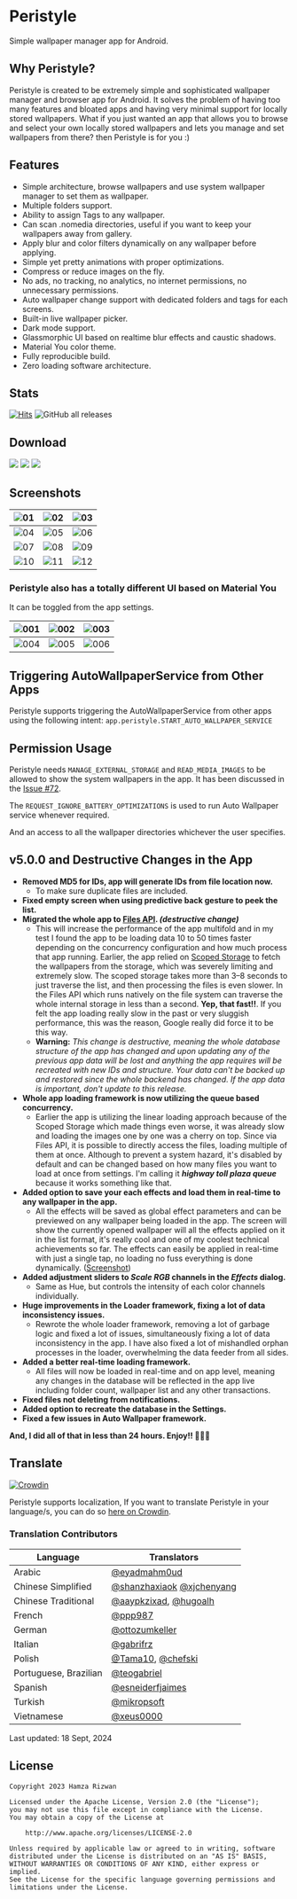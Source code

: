 # Peristyle

Simple wallpaper manager app for Android.

## Why Peristyle?

Peristyle is created to be extremely simple and sophisticated wallpaper manager and browser app
for Android. It solves the problem of having too many features and bloated apps and having
very minimal support for locally stored wallpapers. What if you just wanted an app that allows
you to browse and select your own locally stored wallpapers and lets you manage and set wallpapers
from there? then Peristyle is for you :)

## Features

- Simple architecture, browse wallpapers and use system wallpaper manager to set them as wallpaper.
- Multiple folders support.
- Ability to assign Tags to any wallpaper.
- Can scan .nomedia directories, useful if you want to keep your wallpapers away from gallery.
- Apply blur and color filters dynamically on any wallpaper before applying.
- Simple yet pretty animations with proper optimizations.
- Compress or reduce images on the fly.
- No ads, no tracking, no analytics, no internet permissions, no unnecessary permissions.
- Auto wallpaper change support with dedicated folders and tags for each screens.
- Built-in live wallpaper picker.
- Dark mode support.
- Glassmorphic UI based on realtime blur effects and caustic shadows.
- Material You color theme.
- Fully reproducible build.
- Zero loading software architecture.

## Stats

[![Hits](https://hits.seeyoufarm.com/api/count/incr/badge.svg?url=https%3A%2F%2Fgithub.com%2FHamza417%2FPeri&count_bg=%23292A28&title_bg=%23555555&icon=skyliner.svg&icon_color=%23E7E7E7&title=Visits&edge_flat=false)](https://hits.seeyoufarm.com)
![GitHub all releases](https://img.shields.io/github/downloads/Hamza417/Peri/total?label=Total%20Downloads&color=white)

## Download

[![](https://img.shields.io/github/v/release/Hamza417/Peristyle?color=181717&logo=github&label=GitHub%20Release)](https://github.com/Hamza417/Peristyle/releases/latest)
[![](https://img.shields.io/f-droid/v/app.simple.peri?logo=fdroid&logoColor=white&label=F-Droid&color=1976D2)](https://f-droid.org/en/packages/app.simple.peri/)
[![](https://img.shields.io/endpoint?url=https://apt.izzysoft.de/fdroid/api/v1/shield/app.simple.peri&logo=fdroid)](https://apt.izzysoft.de/fdroid/index/apk/app.simple.peri/)

## Screenshots

| ![01](./fastlane/metadata/android/en-US/images/phoneScreenshots/01.png) | ![02](./fastlane/metadata/android/en-US/images/phoneScreenshots/02.png) | ![03](./fastlane/metadata/android/en-US/images/phoneScreenshots/03.png) |
|:-----------------------------------------------------------------------:|:-----------------------------------------------------------------------:|:-----------------------------------------------------------------------:|
| ![04](./fastlane/metadata/android/en-US/images/phoneScreenshots/04.png) | ![05](./fastlane/metadata/android/en-US/images/phoneScreenshots/05.png) | ![06](./fastlane/metadata/android/en-US/images/phoneScreenshots/06.png) |
| ![07](./fastlane/metadata/android/en-US/images/phoneScreenshots/07.png) | ![08](./fastlane/metadata/android/en-US/images/phoneScreenshots/08.png) | ![09](./fastlane/metadata/android/en-US/images/phoneScreenshots/09.png) |
| ![10](./fastlane/metadata/android/en-US/images/phoneScreenshots/10.png) | ![11](./fastlane/metadata/android/en-US/images/phoneScreenshots/11.png) | ![12](./fastlane/metadata/android/en-US/images/phoneScreenshots/12.png) |

### Peristyle also has a totally different UI based on Material You

It can be toggled from the app settings.

| ![001](./screenshots/01.png) | ![002](./screenshots/02.png) | ![003](./screenshots/03.png) |
|:----------------------------:|:----------------------------:|:----------------------------:|
| ![004](./screenshots/04.png) | ![005](./screenshots/05.png) | ![006](./screenshots/06.gif) |

## Triggering AutoWallpaperService from Other Apps

Peristyle supports triggering the AutoWallpaperService from other apps using the following
intent: `app.peristyle.START_AUTO_WALLPAPER_SERVICE`

## Permission Usage

Peristyle needs `MANAGE_EXTERNAL_STORAGE` and `READ_MEDIA_IMAGES` to be allowed to show the system
wallpapers in the app.
It has been discussed in
the [Issue #72](https://github.com/Hamza417/Peristyle/issues/72#issuecomment-2357558761).

The `REQUEST_IGNORE_BATTERY_OPTIMIZATIONS` is used to run Auto Wallpaper service whenever required.

And an access to all the wallpaper directories whichever the user specifies.

## v5.0.0 and Destructive Changes in the App
- **Removed MD5 for IDs, app will generate IDs from file location now.**
  - To make sure duplicate files are included.
- **Fixed empty screen when using predictive back gesture to peek the list.**
- **Migrated the whole app to [Files API](https://docs.oracle.com/javase/8/docs/api/?java/io/File.html). _(destructive change)_**
  - This will increase the performance of the app multifold and in my test I found the app to be loading data 10 to 50 times faster depending on the concurrency configuration and how much process that app running. Earlier, the app relied on [Scoped Storage](https://source.android.com/docs/core/storage/scoped) to fetch the wallpapers from the storage, which was severely limiting and extremely slow. The scoped storage takes more than 3–8 seconds to just traverse the list, and then processing the files is even slower. In the Files API which runs natively on the file system can traverse the whole internal storage in less than a second. **Yep, that fast!!**. If you felt the app loading really slow in the past or very sluggish performance, this was the reason, Google really did force it to be this way.
  - **Warning:** _This change is destructive, meaning the whole database structure of the app has changed and upon updating any of the previous app data will be lost and anything the app requires will be recreated with new IDs and structure. Your data can't be backed up and restored since the whole backend has changed. If the app data is important, don't update to this release._
- **Whole app loading framework is now utilizing the queue based concurrency.**
  - Earlier the app is utilizing the linear loading approach because of the Scoped Storage which made things even worse, it was already slow and loading the images one by one was a cherry on top. Since via Files API, it is possible to directly access the files, loading multiple of them at once. Although to prevent a system hazard, it's disabled by default and can be changed based on how many files you want to load at once from settings. I'm calling it **_highway toll plaza queue_** because it works something like that.
- **Added option to save your each effects and load them in real-time to any wallpaper in the app.**
  - All the effects will be saved as global effect parameters and can be previewed on any wallpaper being loaded in the app. The screen will show the currently opened wallpaper will all the effects applied on it in the list format, it's really cool and one of my coolest technical achievements so far. The effects can easily be applied in real-time with just a single tap, no loading no fuss everything is done dynamically. ([Screenshot](https://github.com/Hamza417/Peristyle/blob/master/fastlane/metadata/android/en-US/images/phoneScreenshots/11.png))
- **Added adjustment sliders to _Scale RGB_ channels in the _Effects_ dialog.**
  - Same as Hue, but controls the intensity of each color channels individually.
- **Huge improvements in the **Loader** framework, fixing a lot of data inconsistency issues.**
  - Rewrote the whole loader framework, removing a lot of garbage logic and fixed a lot of issues, simultaneously fixing a lot of data inconsistency in the app. I have also fixed a lot of mishandled orphan processes in the loader, overwhelming the data feeder from all sides.
- **Added a better real-time loading framework.**
  - All files will now be loaded in real-time and on app level, meaning any changes in the database will be reflected in the app live including folder count, wallpaper list and any other transactions.
- **Fixed files not deleting from notifications.**
- **Added option to recreate the database in the Settings.**
- **Fixed a few issues in Auto Wallpaper framework.**

**And, I did all of that in less than 24 hours. Enjoy!! 🎉🎉😄**

## Translate

[![Crowdin](https://badges.crowdin.net/peristyle/localized.svg)](https://crowdin.com/project/peristyle)

Peristyle supports localization, If you want to
translate Peristyle in your language/s, you can do
so [here on Crowdin](https://crowdin.com/project/peristyle).

### Translation Contributors

| Language              | Translators                                                                                                     |
|-----------------------|-----------------------------------------------------------------------------------------------------------------|
| Arabic                | [@eyadmahm0ud](https://crowdin.com/profile/eyadmahm0ud)                                                         |
| Chinese Simplified    | [@shanzhaxiaok](https://crowdin.com/profile/shanzhaxiaok) [@xjchenyang](https://crowdin.com/profile/xjchenyang) |
| Chinese Traditional   | [@aaypkzixad](https://crowdin.com/profile/aaypkzixad), [@hugoalh](https://crowdin.com/profile/hugoalh)          |
| French                | [@ppp987](https://crowdin.com/profile/ppp987)                                                                   |
| German                | [@ottozumkeller](https://crowdin.com/profile/ottozumkeller)                                                     |
| Italian               | [@gabrifrz](https://crowdin.com/profile/gabrifrz)                                                               |
| Polish                | [@Tama10](https://crowdin.com/profile/tama10), [@chefski](https://crowdin.com/profile/chefski)                  |
| Portuguese, Brazilian | [@teogabriel](https://crowdin.com/profile/teogabriel)                                                           |
| Spanish               | [@esneiderfjaimes](https://crowdin.com/profile/esneiderfjaimes)                                                 |
| Turkish               | [@mikropsoft](https://crowdin.com/profile/mikropsoft)                                                           |
| Vietnamese            | [@xeus0000](https://crowdin.com/profile/xeus0000)                                                               |

Last updated: 18 Sept, 2024

## License

```
Copyright 2023 Hamza Rizwan

Licensed under the Apache License, Version 2.0 (the "License");
you may not use this file except in compliance with the License.
You may obtain a copy of the License at

    http://www.apache.org/licenses/LICENSE-2.0

Unless required by applicable law or agreed to in writing, software
distributed under the License is distributed on an "AS IS" BASIS,
WITHOUT WARRANTIES OR CONDITIONS OF ANY KIND, either express or implied.
See the License for the specific language governing permissions and
limitations under the License.
```
